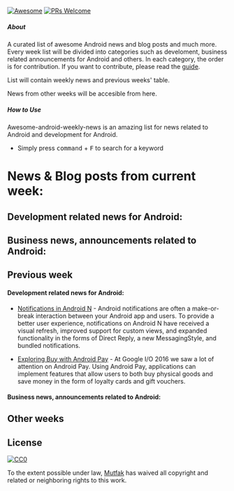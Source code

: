 [![Awesome](https://cdn.rawgit.com/sindresorhus/awesome/d7305f38d29fed78fa85652e3a63e154dd8e8829/media/badge.svg)](https://github.com/sindresorhus/awesome)
[![PRs Welcome](https://img.shields.io/badge/PRs-welcome-brightgreen.svg)](http://makeapullrequest.com)

##### About

A curated list of awesome Android news and blog posts and much more.
Every week list will be divided into categories such as develoment, business related announcements for Android and others. In each category, the order is for contribution. If you want to contribute, please read the [guide](https://github.com/mutfak/awesome-android-weekly-news/blob/master/CONTRIBUTION.md).

List will contain weekly news and previous weeks' table.

News from other weeks will be accesible from here.

##### How to Use
Awesome-android-weekly-news is an amazing list for news related to Android and development for Android.
- Simply press <kbd>command</kbd> + <kbd>F</kbd> to search for a keyword

# News & Blog posts from current week:

## Development related news for Android:

## Business news, announcements related to Android:


## Previous week

#### Development related news for Android:

- [Notifications in Android N](http://android-developers.blogspot.com.tr/2016/06/notifications-in-android-n.html) - Android notifications are often a make-or-break interaction between your Android app and users. To provide a better user experience, notifications on Android N have received a visual refresh, improved support for custom views, and expanded functionality in the forms of Direct Reply, a new MessagingStyle, and bundled notifications.

- [Exploring Buy with Android Pay](https://labs.ribot.co.uk/exploring-buy-with-android-pay-4c8822c86133#.svnmteg78) - At Google I/O 2016 we saw a lot of attention on Android Pay. Using Android Pay, applications can implement features that allow users to both buy physical goods and save money in the form of loyalty cards and gift vouchers.

#### Business news, announcements related to Android:

## Other weeks


## License

[![CC0](http://mirrors.creativecommons.org/presskit/buttons/88x31/svg/cc-zero.svg)](https://creativecommons.org/publicdomain/zero/1.0/)

To the extent possible under law, [Mutfak](https://github.com/mutfak) has waived all copyright and related or neighboring rights to this work.
